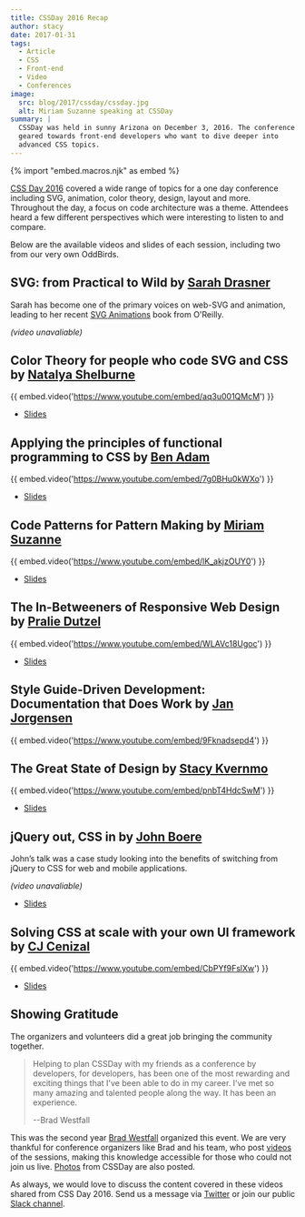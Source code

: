 ```yaml
---
title: CSSDay 2016 Recap
author: stacy
date: 2017-01-31
tags:
  - Article
  - CSS
  - Front-end
  - Video
  - Conferences
image:
  src: blog/2017/cssday/cssday.jpg
  alt: Miriam Suzanne speaking at CSSDay
summary: |
  CSSDay was held in sunny Arizona on December 3, 2016. The conference is
  geared towards front-end developers who want to dive deeper into
  advanced CSS topics.
---
```


{% import "embed.macros.njk" as embed %}

[CSS Day 2016] covered a wide range of topics for a one day conference
including SVG, animation, color theory, design, layout and more.
Throughout the day, a focus on code architecture was a theme. Attendees
heard a few different perspectives which were interesting to listen to
and compare.

Below are the available videos and slides of each session, including two
from our very own OddBirds.

[CSS Day 2016]: http://cssday.io/

## SVG: from Practical to Wild by [Sarah Drasner]

Sarah has become one of the primary voices on web-SVG and animation,
leading to her recent [SVG Animations] book from O'Reilly.

*(video unavaliable)*

[Sarah Drasner]: http://twitter.com/sarah_edo
[SVG Animations]: http://shop.oreilly.com/product/0636920045335.do

## Color Theory for people who code SVG and CSS by [Natalya Shelburne]

{{ embed.video('https://www.youtube.com/embed/aq3u001QMcM') }}

- [Slides](https://docs.google.com/presentation/d/1ytSMRNpNrD9CWms351X4xelQuJT24tIqKnIzSbe2OQ0/edit?usp=sharing)

[Natalya Shelburne]: https://twitter.com/natalyathree

## Applying the principles of functional programming to CSS by [Ben Adam]

{{ embed.video('https://www.youtube.com/embed/7g0BHu0kWXo') }}

- [Slides](http://css-day.surge.sh/#/?_k=xpchzn)

[Ben Adam]: https://twitter.com/benadam11

## Code Patterns for Pattern Making by [Miriam Suzanne]

{{ embed.video('https://www.youtube.com/embed/lK_akjzOUY0') }}

- [Slides](https://oddbooksapp.com/book/pattern-making)

[Miriam Suzanne]: https://twitter.com/mirisuzanne/

## The In-Betweeners of Responsive Web Design by [Pralie Dutzel]

{{ embed.video('https://www.youtube.com/embed/WLAVc18Ugoc') }}

- [Slides](http://praliedutzel.com/talks/betweeners-responsive-web-design/)

[Pralie Dutzel]: https://twitter.com/praliedutzel

## Style Guide-Driven Development: Documentation that Does Work by [Jan Jorgensen]

{{ embed.video('https://www.youtube.com/embed/9Fknadsepd4') }}

[Jan Jorgensen]: https://twitter.com/ramblinjan

## The Great State of Design by [Stacy Kvernmo]

{{ embed.video('https://www.youtube.com/embed/pnbT4HdcSwM') }}

- [Slides](http://www.slideshare.net/Funstacy/the-great-state-of-design-with-css-grid-layout-and-friends)

[Stacy Kvernmo]: https://twitter.com/stacykvernmo

## jQuery out, CSS in by [John Boere]

John’s talk was a case study looking into the benefits of switching from
jQuery to CSS for web and mobile applications.

*(video unavaliable)*

- [Slides](https://www.dropbox.com/s/u2sz0yfjl4753y7/1612_CSSday.pdf)

[John Boere]: https://twitter.com/cliffhangersolu

## Solving CSS at scale with your own UI framework by [CJ Cenizal]

{{ embed.video('https://www.youtube.com/embed/CbPYf9FslXw') }}

- [Slides](http://cenizal.com/projects/solving_css_at_scale/)

[CJ Cenizal]: https://twitter.com/TheCJCenizal

## Showing Gratitude

The organizers and volunteers did a great job bringing the community
together.

> Helping to plan CSSDay with my friends as a conference by developers,
> for developers, has been one of the most rewarding and exciting things
> that I've been able to do in my career. I’ve met so many amazing and
> talented people along the way. It has been an experience.
>
> --Brad Westfall

This was the second year [Brad Westfall] organized this event. We are
very thankful for conference organizers like Brad and his team, who post
[videos] of the sessions, making this knowledge accessible for those who
could not join us live. [Photos] from CSSDay are also posted.

As always, we would love to discuss the content covered in these videos
shared from CSS Day 2016. Send us a message via [Twitter] or join our
public [Slack channel].

[Brad Westfall]: https://twitter.com/bradwestfall
[videos]: https://www.youtube.com/playlist?list=PL5BdnUqEm29YljPlrGujuCb0l0bdMutY_
[Photos]: https://drive.google.com/drive/folders/0B0xOcf_BzQVlZGJHaGVWa3Bhc0k
[Twitter]: https://twitter.com/oddbird
[Slack channel]: http://friends.oddbird.net
